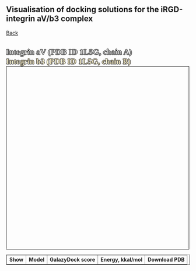 
## Visualisation of docking solutions for the iRGD-integrin aV/b3 complex 
[Back](https://intbio.org/2024_TRAIL_MD/)

<html lang="en">
<head>
  <meta charset="utf-8">
</head>
<body>
<br>
  <p style="color:#d6d6d6;font-size:22px;font-family:verdana;font-weight: bold;text-shadow: -1px 0 black, 0 1px black, 1px 0 black, 0 -1px black;display: inline">Integrin aV (PDB ID 1L5G, chain A)</p>
  <br />
  <p style="color:#FFF2CC;font-size:22px;font-family:verdana;font-weight: bold;text-shadow: -1px 0 black, 0 1px black, 1px 0 black, 0 -1px black;display: inline">Integrin b3 (PDB ID 1L5G, chain B)</p>

<table border="solid 1px;" style="font-size:14px;">
<tr>
<th> Show </th> <th>Model </th> <th> GalazyDock score </th><th>Energy, kkal/mol </th><th>Download PDB </th>
</tr>

<tbody>
  
  <script src="https://unpkg.com/ngl@2.0.0-dev.35/dist/ngl.js"></script>
  <script src="https://code.jquery.com/jquery-3.5.1.min.js" integrity="sha256-9/aliU8dGd2tb6OSsuzixeV4y/faTqgFtohetphbbj0=" crossorigin="anonymous"></script>
  <script>
  

   var names = ['docking_str/iRGD_aVb3_1.pdb', 'docking_str/iRGD_aVb3_2.pdb', 'docking_str/iRGD_aVb3_3.pdb', 'docking_str/iRGD_aVb3_4.pdb', 'docking_strS/iRGD_aVb3_5.pdb', 'docking_str/iRGD_aVb3_6.pdb', 'docking_str/iRGD_aVb3_7.pdb', 'docking_str/iRGD_aVb3_8.pdb', 'docking_str/iRGD_aVb3_9.pdb', 'docking_str/iRGD_aVb3_10.pdb']
   var models = [1, 2, 3, 4, 5, 6, 7, 8, 9, 10]
   var galaxy_scores = [1, 2, 3, 4, 5, 6, 7, 8, 9, 10]
   var energies = [1, 2, 3, 4, 5, 6, 7, 8, 9, 10]
   peptide_reps = [];
    $(document).ready(function() {
      window.stage = new NGL.Stage("viewport",{ backgroundColor:"#FFFFFF" });
      window.stage.loadFile("docking_str/aVb3.pdb").then(function (ref_pdb) {
        var aspectRatio = 2;
        var radius = 1.5;

        ref_pdb.addRepresentation('cartoon', {
           "sele": ":A", "color": 0xd6d6d6,"aspectRatio":aspectRatio, "radius":radius,"radiusSegments":1,"capped":0 });;
	ref_pdb.addRepresentation('cartoon', {
           "sele": ":B", "color": '#FFF2CC',"aspectRatio":aspectRatio, "radius":radius,"radiusSegments":1,"capped":0 });;
        ref_pdb.autoView();
      });

      var arrayLength = names.length;
      var k;

    var hyper_scheme = NGL.ColormakerRegistry.addSelectionScheme([
        ["orange", ".CA"],
        ['0xecf0f1', '_H'],
        ["blue", "_N"],
        ["red", "_O"],
        ["cyan", "*"]
      ], "DA");
		for (k = 0; k <= arrayLength; k++) {
            window.stage.loadFile(`${names[k]}`).then(function (ref_pdb) {
                var repr = ref_pdb.addRepresentation('hyperball', {
                   "sele": ":C", "color": hyper_scheme});
                repr.setVisibility(false);
                peptide_reps.push(repr);
               
          	});
		}
    
    window.stage.viewerControls.spin( [ 0, 1, 0 ],110 )
    });
    var arrayLength = names.length;
			for (var i = 0; i < arrayLength; i++) {
        
        document.write(`<tr><td> <input type="checkbox" id="${i}" name="${names[i]}"></td> <td>  ${models[i]}  </td> <td> ${galaxy_scores[i]} </td><td> ${energies[i]} </td><td> <a href="https://intbio.org/2024_TRAIL_MD/${names[i]}" download>PDB</a> </td></tr>`); 
			}
		  
      
$('input[type=checkbox]').on('change', toggle_reference_structure);

function toggle_reference_structure() {
               var state = $(this).is(":checked");
               var nameid = $(this).attr('id');
               peptide_reps[nameid].setVisibility(state)
          }

  </script>
  <div id="viewport" style="width:500px; height:500px; border: thin solid black"></div>
  </tbody>	
</table>
</body>
</html>
